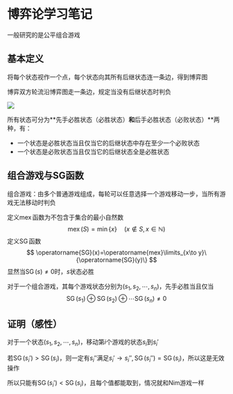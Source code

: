 # 博弈论学习笔记

一般研究的是公平组合游戏

## 基本定义

将每个状态视作一个点，每个状态向其所有后继状态连一条边，得到博弈图

博弈双方轮流沿博弈图走一条边，规定当没有后继状态时判负

![](https://cdn.luogu.com.cn/upload/image_hosting/isphwv6n.png)

所有状态可分为**先手必胜状态（必胜状态）**和**后手必胜状态（必败状态）**两种，有：

- 一个状态是必胜状态当且仅当它的后继状态中存在至少一个必败状态
- 一个状态是必败状态当且仅当它的后继状态全是必胜状态

## 组合游戏与SG函数

组合游戏：由多个普通游戏组成，每轮可以任意选择一个游戏移动一步，当所有游戏无法移动时判负

定义$\operatorname{mex}$函数为不包含于集合的最小自然数
$$
\operatorname{mex}(S)=\min\{x\}\quad (x\notin S,x\in\mathbb N)
$$
定义$\operatorname{SG}$函数
$$
\operatorname{SG}(x)=\operatorname{mex}\limits_{x\to y}\{\operatorname{SG}(y)\}
$$
显然当$\operatorname{SG}(s)\neq 0$时，$s$状态必胜

对于一个组合游戏，其每个游戏状态分别为$(s_1,s_2,\cdots,s_n)$，先手必胜当且仅当
$$
\operatorname{SG}(s_1)\oplus\operatorname{SG}(s_2)\oplus\cdots\operatorname{SG}(s_n)\neq 0
$$

## 证明（感性）

对于一个状态$(s_1,s_2,\cdots,s_n)$，移动第$i$个游戏的状态$s_i$到$s_i'$

若$\operatorname{SG}(s_i')>\operatorname{SG}(s_i)$，则一定有$s_i''$满足$s_i'\to s_i'',\operatorname{SG}(s_i'')=\operatorname{SG}(s_i)$，所以这是无效操作

所以只能有$\operatorname{SG}(s_i')<\operatorname{SG}(s_i)$，且每个值都能取到，情况就和Nim游戏一样